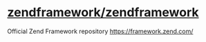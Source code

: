# [zendframework/zendframework](https://github.com/zendframework/zendframework)

Official Zend Framework repository https://framework.zend.com/
